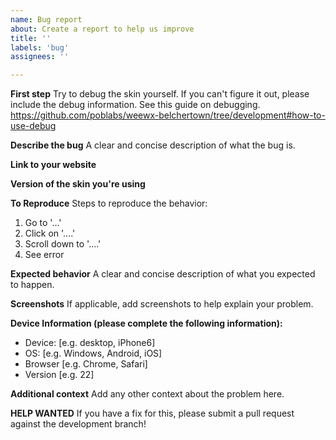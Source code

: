 ```yaml
---
name: Bug report
about: Create a report to help us improve
title: ''
labels: 'bug'
assignees: ''

---
```

**First step**
Try to debug the skin yourself. If you can't figure it out, please include the debug information. See this guide on debugging. https://github.com/poblabs/weewx-belchertown/tree/development#how-to-use-debug

**Describe the bug**
A clear and concise description of what the bug is.


**Link to your website**


**Version of the skin you're using**


**To Reproduce**
Steps to reproduce the behavior:
1. Go to '...'
2. Click on '....'
3. Scroll down to '....'
4. See error


**Expected behavior**
A clear and concise description of what you expected to happen.


**Screenshots**
If applicable, add screenshots to help explain your problem.


**Device Information (please complete the following information):**
 - Device: [e.g. desktop, iPhone6]
 - OS: [e.g. Windows, Android, iOS]
 - Browser [e.g. Chrome, Safari]
 - Version [e.g. 22]


**Additional context**
Add any other context about the problem here.


**HELP WANTED**
If you have a fix for this, please submit a pull request against the development branch! 
